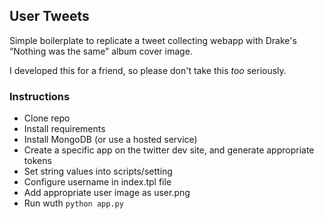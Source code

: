 ## User Tweets

Simple boilerplate to replicate a tweet collecting webapp with Drake's “Nothing was the same” album cover image.

I developed this for a friend, so please don't take this _too_ seriously.


### Instructions

* Clone repo
* Install requirements
* Install MongoDB (or use a hosted service)
* Create a specific app on the twitter dev site, and generate appropriate tokens
* Set string values into scripts/setting
* Configure username in index.tpl file
* Add appropriate user image as user.png
* Run wuth `python app.py`

